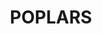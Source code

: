 ---
layout: gallery
title: POPLARS
gallery:

- src: IMG_9287.jpg
  title: Untitled 
  width: 50
  height: 60
  media: Oil, Canvas
  year: 2015

- src: IMG_9288.jpg
  title: Untitled 
  width: 50
  height: 60
  media: Oil, Canvas
  year: 2015

- src: IMG_9295.jpg
  title: Untitled 
  width: 50
  height: 60
  media: Oil, Canvas
  year: 2015

- src: IMG_9309.jpg
  title: Untitled 
  width: 50
  height: 60
  media: Oil, Canvas
  year: 2015

- src: IMG_9319.jpg
  title: Untitled 
  width: 50
  height: 60
  media: Oil, Canvas
  year: 2015

- src: IMG_9326.jpg
  title: Untitled 
  width: 50
  height: 60
  media: Oil, Canvas
  year: 2015

- src: IMG_9348.jpg
  title: Untitled 
  width: 50
  height: 60
  media: Oil, Canvas
  year: 2015

- src: IMG_9386.jpg
  title: Untitled 
  width: 50
  height: 60
  media: Oil, Canvas
  year: 2015

- src: IMG_9413.jpg
  title: Untitled 
  width: 50
  height: 60
  media: Oil, Canvas
  year: 2015

 
---